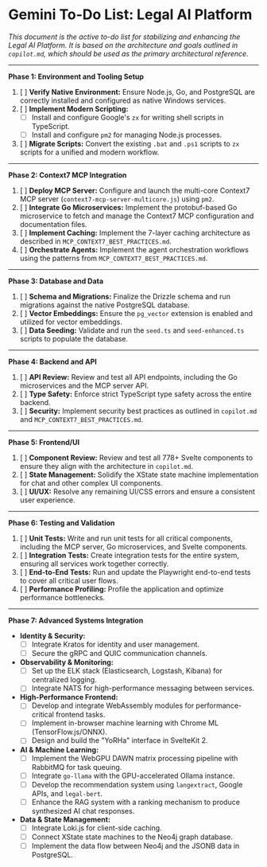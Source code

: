 # Gemini To-Do List: Legal AI Platform

*This document is the active to-do list for stabilizing and enhancing the Legal AI Platform. It is based on the architecture and goals outlined in `copilot.md`, which should be used as the primary architectural reference.*

---

**Phase 1: Environment and Tooling Setup**
1.  [ ] **Verify Native Environment:** Ensure Node.js, Go, and PostgreSQL are correctly installed and configured as native Windows services.
2.  [ ] **Implement Modern Scripting:**
    *   [ ] Install and configure Google's `zx` for writing shell scripts in TypeScript.
    *   [ ] Install and configure `pm2` for managing Node.js processes.
3.  [ ] **Migrate Scripts:** Convert the existing `.bat` and `.ps1` scripts to `zx` scripts for a unified and modern workflow.

---

**Phase 2: Context7 MCP Integration**
1.  [ ] **Deploy MCP Server:** Configure and launch the multi-core Context7 MCP server (`context7-mcp-server-multicore.js`) using `pm2`.
2.  [ ] **Integrate Go Microservices:** Implement the protobuf-based Go microservice to fetch and manage the Context7 MCP configuration and documentation files.
3.  [ ] **Implement Caching:** Implement the 7-layer caching architecture as described in `MCP_CONTEXT7_BEST_PRACTICES.md`.
4.  [ ] **Orchestrate Agents:** Implement the agent orchestration workflows using the patterns from `MCP_CONTEXT7_BEST_PRACTICES.md`.

---

**Phase 3: Database and Data**
1.  [ ] **Schema and Migrations:** Finalize the Drizzle schema and run migrations against the native PostgreSQL database.
2.  [ ] **Vector Embeddings:** Ensure the `pg_vector` extension is enabled and utilized for vector embeddings.
3.  [ ] **Data Seeding:** Validate and run the `seed.ts` and `seed-enhanced.ts` scripts to populate the database.

---

**Phase 4: Backend and API**
1.  [ ] **API Review:** Review and test all API endpoints, including the Go microservices and the MCP server API.
2.  [ ] **Type Safety:** Enforce strict TypeScript type safety across the entire backend.
3.  [ ] **Security:** Implement security best practices as outlined in `copilot.md` and `MCP_CONTEXT7_BEST_PRACTICES.md`.

---

**Phase 5: Frontend/UI**
1.  [ ] **Component Review:** Review and test all 778+ Svelte components to ensure they align with the architecture in `copilot.md`.
2.  [ ] **State Management:** Solidify the XState state machine implementation for chat and other complex UI components.
3.  [ ] **UI/UX:** Resolve any remaining UI/CSS errors and ensure a consistent user experience.

---

**Phase 6: Testing and Validation**
1.  [ ] **Unit Tests:** Write and run unit tests for all critical components, including the MCP server, Go microservices, and Svelte components.
2.  [ ] **Integration Tests:** Create integration tests for the entire system, ensuring all services work together correctly.
3.  [ ] **End-to-End Tests:** Run and update the Playwright end-to-end tests to cover all critical user flows.
4.  [ ] **Performance Profiling:** Profile the application and optimize performance bottlenecks.

---

**Phase 7: Advanced Systems Integration**
*   **Identity & Security:**
    *   [ ] Integrate Kratos for identity and user management.
    *   [ ] Secure the gRPC and QUIC communication channels.
*   **Observability & Monitoring:**
    *   [ ] Set up the ELK stack (Elasticsearch, Logstash, Kibana) for centralized logging.
    *   [ ] Integrate NATS for high-performance messaging between services.
*   **High-Performance Frontend:**
    *   [ ] Develop and integrate WebAssembly modules for performance-critical frontend tasks.
    *   [ ] Implement in-browser machine learning with Chrome ML (TensorFlow.js/ONNX).
    *   [ ] Design and build the "YoRHa" interface in SvelteKit 2.
*   **AI & Machine Learning:**
    *   [ ] Implement the WebGPU DAWN matrix processing pipeline with RabbitMQ for task queuing.
    *   [ ] Integrate `go-llama` with the GPU-accelerated Ollama instance.
    *   [ ] Develop the recommendation system using `langextract`, Google APIs, and `legal-bert`.
    *   [ ] Enhance the RAG system with a ranking mechanism to produce synthesized AI chat responses.
*   **Data & State Management:**
    *   [ ] Integrate Loki.js for client-side caching.
    *   [ ] Connect XState state machines to the Neo4j graph database.
    *   [ ] Implement the data flow between Neo4j and the JSONB data in PostgreSQL.